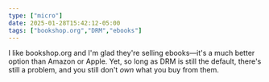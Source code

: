```yaml
---
type: ["micro"]
date: 2025-01-28T15:42:12-05:00
tags: ["bookshop.org","DRM","ebooks"]
---
```

I like bookshop.org and I'm glad they're selling ebooks—it's a much better option than Amazon or Apple. Yet, so long as DRM is still the default, there's still a problem, and you still don't *own* what you buy from them.
